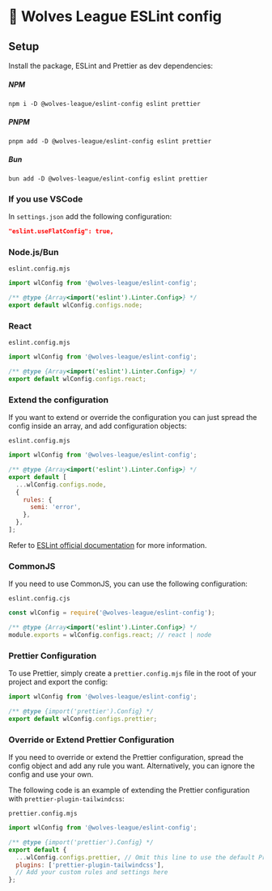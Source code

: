 # 🐺 Wolves League ESLint config

## Setup

Install the package, ESLint and Prettier as dev dependencies:

##### NPM

```shell
npm i -D @wolves-league/eslint-config eslint prettier
```

##### PNPM

```shell
pnpm add -D @wolves-league/eslint-config eslint prettier
```

##### Bun

```shell
bun add -D @wolves-league/eslint-config eslint prettier
```

### If you use VSCode

In `settings.json` add the following configuration:

```json
"eslint.useFlatConfig": true,
```

### Node.js/Bun

`eslint.config.mjs`

```javascript
import wlConfig from '@wolves-league/eslint-config';

/** @type {Array<import('eslint').Linter.Config>} */
export default wlConfig.configs.node;
```

### React

`eslint.config.mjs`

```javascript
import wlConfig from '@wolves-league/eslint-config';

/** @type {Array<import('eslint').Linter.Config>} */
export default wlConfig.configs.react;
```

### Extend the configuration

If you want to extend or override the configuration you can just spread the config inside an array, and add configuration objects:

`eslint.config.mjs`

```javascript
import wlConfig from '@wolves-league/eslint-config';

/** @type {Array<import('eslint').Linter.Config>} */
export default [
  ...wlConfig.configs.node,
  {
    rules: {
      semi: 'error',
    },
  },
];
```

Refer to [ESLint official documentation](https://eslint.org/docs/latest/use/configure/configuration-files) for more information.

### CommonJS

If you need to use CommonJS, you can use the following configuration:

`eslint.config.cjs`
```javascript
const wlConfig = require('@wolves-league/eslint-config');

/** @type {Array<import('eslint').Linter.Config>} */
module.exports = wlConfig.configs.react; // react | node
```

### Prettier Configuration

To use Prettier, simply create a `prettier.config.mjs` file in the root of your project and export the config:

```javascript
import wlConfig from '@wolves-league/eslint-config';

/** @type {import('prettier').Config} */
export default wlConfig.configs.prettier;
```

### Override or Extend Prettier Configuration

If you need to override or extend the Prettier configuration, spread the config object and add any rule you want. Alternatively, you can ignore the config and use your own.

The following code is an example of extending the Prettier configuration with `prettier-plugin-tailwindcss`:

`prettier.config.mjs`
```javascript
import wlConfig from '@wolves-league/eslint-config';

/** @type {import('prettier').Config} */
export default {
  ...wlConfig.configs.prettier, // Omit this line to use the default Prettier configuration and/or use your own
  plugins: ['prettier-plugin-tailwindcss'],
  // Add your custom rules and settings here
};
```
